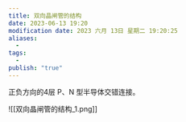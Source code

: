 ```yaml
---
title: 双向晶闸管的结构
date: 2023-06-13 19:20
modification date: 2023 六月 13日 星期二 19:20:25
aliases:
  - 
tags:
  - 
publish: "true"
---
```


正负方向的4层 P、N 型半导体交错连接。

![[双向晶闸管的结构_1.png]]